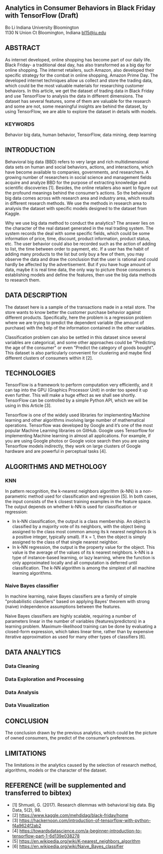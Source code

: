 ## Analytics in Consumer Behaviors in Black Friday with TensorFlow (Draft)

Bo Li
Indiana University Bloomington  
1130 N Union Ct
Bloomington, Indiana
bl15@iu.edu

## ABSTRACT

As internet developed, online shopping has become part of our daily life. Black Friday- a traditional deal day, has also transformed as a big day for online shopping. The internet retailers, such Amazon, also developed their specific strategy for the combat in online shopping, Amazon Prime Day. The developed internet techniques allow us collect and store the trading data, which could be the most valuable materials for researching customer behaviors. In this article, we get the dataset of trading data in Black Friday and use TensorFlow to analysis the data in different dimensions. The dataset has several features, some of them are valuable for the research and some are not, some meaningful insights are behind the dataset, by using TensorFlow, we are able to explore the dataset in details with models.

### KEYWORDS

Behavior big data, human behavior, TensorFlow, data mining, deep learning
 
## INTRODUCTION

Behavioral big data (BBD) refers to very large and rich multidimensional data sets on human and social behaviors, actions, and interactions, which have become available to companies, governments, and researchers. A growing number of researchers in social science and management fields acquire and analyze BBD for the purpose of extracting knowledge and scientific discoveries [1]. Besides, the online retailers also want to figure out the profound meanings behind the consumer’s actions. So the behavioral big data comes across with research area and industry area, which results in different research methods. We use the methods in research area to analysis the dataset with specific models designed to the dataset from Kaggle.

Why we use big data method to conduct the analytics? The answer lies on the character of the real dataset generated in the real trading system. The system records the deal with some specific fields, which could be some information of price, time, discount, product information, product status, etc. The user behavior could also be recorded such as the action of adding to list, the time between order to payment, etc. If a user has the habit of adding many products to the list but only buy a few of them, you may observe the data and draw the conclusion that the user is rational and could hardly be affected by the advertisement. But if you have huge amount of data, maybe it is real time data, the only way to picture those consumers is establishing models and define the features, then use the big data methods to research them. 




## DATA DESCRIPTION 

The dataset here is a sample of the transactions made in a retail store. The store wants to know better the customer purchase behavior against different products. Specifically, here the problem is a regression problem where we are trying to predict the dependent variable (the amount of purchase) with the help of the information contained in the other variables.

Classification problem can also be settled in this dataset since several variables are categorical, and some other approaches could be "Predicting the age of the consumer" or even "Predict the category of goods bought". This dataset is also particularly convenient for clustering and maybe find different clusters of consumers within it [2].

## TECHNOLOGIES

TensorFlow is a framework to perform computation very efficiently, and it can tap into the GPU (Graphics Processor Unit) in order too speed it up even further. This will make a huge effect as we shall see shortly. TensorFlow can be controlled by a simple Python API, which we will be using in this Article [3].

Tensorflow is one of the widely used libraries for implementing Machine learning and other algorithms involving large number of mathematical operations. Tensorflow was developed by Google and it’s one of the most popular Machine Learning libraries on GitHub. Google uses Tensorflow for implementing Machine learning in almost all applications. For example, if you are using Google photos or Google voice search then you are using Tensorflow models indirectly, they work on large clusters of Google hardware and are powerful in perceptual tasks [4].

## ALGORITHMS AND METHOLOGY


### KNN

In pattern recognition, the k-nearest neighbors algorithm (k-NN) is a non-parametric method used for classification and regression [5]. In both cases, the input consists of the k closest training examples in the feature space. The output depends on whether k-NN is used for classification or regression:
*	In k-NN classification, the output is a class membership. An object is classified by a majority vote of its neighbors, with the object being assigned to the class most common among its k nearest neighbors (k is a positive integer, typically small). If k = 1, then the object is simply assigned to the class of that single nearest neighbor.
* In k-NN regression, the output is the property value for the object. This value is the average of the values of its k nearest neighbors.
k-NN is a type of instance-based learning, or lazy learning, where the function is only approximated locally and all computation is deferred until classification. The k-NN algorithm is among the simplest of all machine learning algorithms.

### Naive Bayes classifier

In machine learning, naive Bayes classifiers are a family of simple "probabilistic classifiers" based on applying Bayes' theorem with strong (naive) independence assumptions between the features.

Naive Bayes classifiers are highly scalable, requiring a number of parameters linear in the number of variables (features/predictors) in a learning problem. Maximum-likelihood training can be done by evaluating a closed-form expression, which takes linear time, rather than by expensive iterative approximation as used for many other types of classifiers [6].

## DATA ANALYTICS

### Data Cleaning

### Data Exploration and Processing

### Data Analysis

### Data Visualization 


## CONCLUSION

The conclusion drawn by the previous analytics, which could be the picture of owned consumers, the predict of the consumer’s preferences.

## LIMITATIONS

The limitations in the analytics caused by the selection of research method, algorithms, models or the character of the dataset.



## REFERENCE (will be supplemented and transferred to bibtex)

* [1] Shmueli, G. (2017). Research dilemmas with behavioral big data. Big Data, 5(2), 98.
* [2] https://www.kaggle.com/mehdidag/black-friday/home
* [3] https://hackernoon.com/introduction-of-tensorflow-with-python-f4a9624f2ab2
* [4] https://towardsdatascience.com/a-beginner-introduction-to-tensorflow-part-1-6d139e038278
* [5] https://en.wikipedia.org/wiki/K-nearest_neighbors_algorithm
* [6] https://en.wikipedia.org/wiki/Naive_Bayes_classifier
